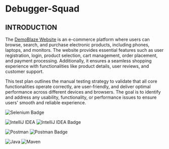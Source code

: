 # Debugger-Squad
## INTRODUCTION
The [DemoBlaze Website](https://www.demoblaze.com/index.html "Visit DemoBlaze")
is an e-commerce platform where users can browse, search, and purchase electronic products, including phones, laptops, and monitors. The website provides essential features such as user registration, login, product selection, cart management, order placement, and payment processing. Additionally, it ensures a seamless shopping experience with functionalities like product details, user reviews, and customer support.

This test plan outlines the manual testing strategy to validate that all core functionalities operate correctly, are user-friendly, and deliver optimal performance across different devices and browsers. The goal is to identify and address any usability, functionality, or performance issues to ensure users' smooth and reliable experience.

<img src="https://img.shields.io/badge/Selenium-green?style=flat&logo=selenium&logoColor=white" alt="Selenium Badge">

![IntelliJ IDEA](https://img.shields.io/badge/IDE-IntelliJ-blue?style=flat&logo=intellijidea&logoColor=white)
<img src="https://img.shields.io/badge/IDE-IntelliJ-blue?style=flat&logo=intellijidea&logoColor=white" alt="IntelliJ IDEA Badge">

![Postman](https://img.shields.io/badge/Postman-orange?style=flat&logo=postman&logoColor=white)
<img src="https://img.shields.io/badge/Postman-orange?style=flat&logo=postman&logoColor=white" alt="Postman Badge">


<img alt="Java" src="https://img.shields.io/badge/Java-007396?logo=java&logoColor=white&style=flat" />

<img alt="Maven" src="https://img.shields.io/badge/Maven-C71A36?logo=apache-maven&logoColor=white&style=flat" />










